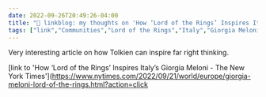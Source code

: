 ```yaml
---
date: 2022-09-26T20:49:26-04:00
title: "🔗 linkblog: my thoughts on 'How ‘Lord of the Rings’ Inspires Italy’s Giorgia Meloni - The New York Times'"
tags: ["link","Communities","Lord of the Rings","Italy","Giorgia Meloni","Tolkien"]
---
```

Very interesting article on how Tolkien can inspire far right thinking.
 

[link to 'How ‘Lord of the Rings’ Inspires Italy’s Giorgia Meloni - The New York Times'](https://www.nytimes.com/2022/09/21/world/europe/giorgia-meloni-lord-of-the-rings.html?action=click
